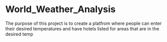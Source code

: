 # World_Weather_Analysis
The purpose of this project is to create a platfrom where people can enter their desired temperatures and have hotels listed for areas that are in the desired temp 
